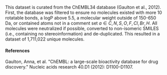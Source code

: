 This dataset is curated from the ChEMBL34 database (Gaulton et al., 2012). First, the database was filtered to ensure no molecules existed with more 10 rotatable bonds, a logP above 5.5, a molecular weight outside of 150-650 Da, or contained atoms not in a comment set $a \in {C, N, S, O, F, Cl, Br, H}$. All molecules were neutralized if possible, converted to non-isomeric SMILES (i.e., containing no stereoinformation) and de-duplicated. This resulted in a dataset of 1,711,022 unique molecules.


#### References
Gaulton, Anna, et al. "ChEMBL: a large-scale bioactivity database for drug discovery." Nucleic acids research 40.D1 (2012): D1100-D1107.
